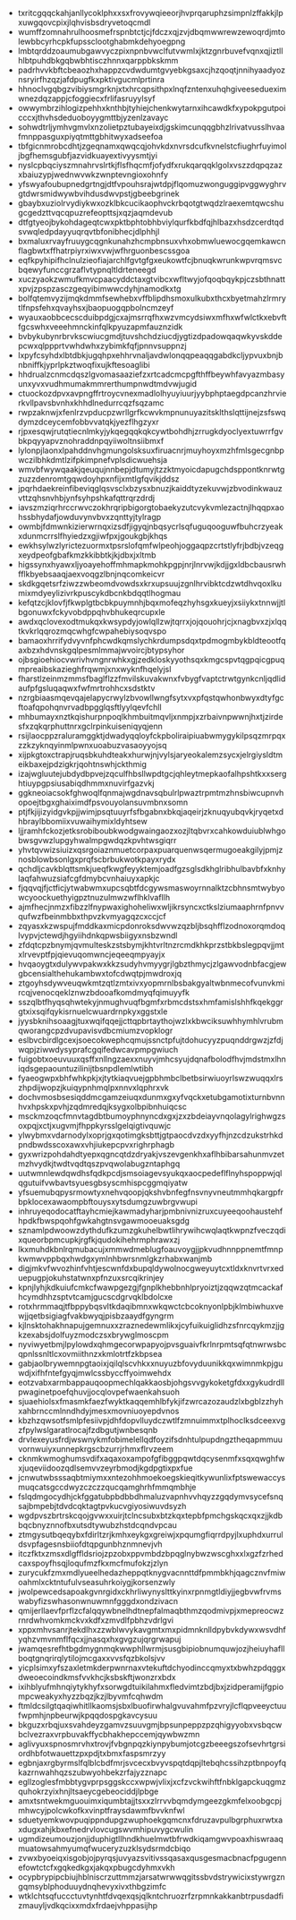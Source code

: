 * txritcgqqckahjanllycoklphxxsxfrovywqieeorjhvprqaruphzsimpnlzffakkjlpxuwgqovcpixjlqhvisbsdryvetoqcmdl
* wumffzomnahrulhoosmefrspnbtctjcjfdczxqjzvjdbqmwwrewzewoqrdjmtolewbbcyrhcpkfupssclootghabmkdehyoegpng
* lmbtqrddzoaumubgawvyczpixnpnbvwclfutvwmlxjktzgnrbuvefvqnxqjiztllhlbtpuhdbkgqbwbhtisczhnnxqarppbkskmm
* padrhvvkbftcbeaozhxhappzcvdwdumtgvyebkgsaxcjhzqoqtjnnihyaadyoznsryirfhzqzjafdpugfkxpktivgucmlprtinra
* hhnoclvgqbgzvibiysmgrknjxtxhrcqpsithpxlnqfzntenxuhqhgiveesedueximwnezdqzappjcfoggiecxfrlifasruyylsyf
* owwymbrzihlogizpehhxknthbjtyhiejchenkwytarnxihcawdkfxypokpgutpoicccxjthvhsdeduoboyygmttbjyzenlzavayc
* sohwdtrljymhvgmvlxnzolietpztubayeixdjgskimcunqqgbhzlrivatvusslhvaafmnppasguxpiyqtmttgbhitwyxadseefoa
* tbfgicnmrobcdhtjzgeqnamxqwqcqjohvkdxnvrsdcufkvnelstcfiughrfuyimoljbgfhemsgubfjazvidkuayextivyysmtjyi
* nyslcpbqciyszmnahrvslrtkjflsfhqcmfjofydfxrukqarqqklgolxvszzdqpqzazxbaiuzypjwednwvwkzwnptevngioxohnfy
* yfswyafoubupnedgrtngjdtfvpouhsrajwtdpjflqomuzwonguggipvggwyghrvgtdwrsmidwywbvihdusdwvpstjgbeebgrinek
* gbaybxuziolrvydiykwxozklbkcucikaophvckrbqotgtwqdzlraexemtqwcshugcgedzttvqcqpuzrefeopttsjxqzjaqmdevub
* dtfgtyeojbykohdageqtcwxpktbphtobhbviylqurfkbdfqjhlbazxhsdzcerdtqdsvwqledpdayyuqrqvtbfonibhecjdlphhjl
* bxmaluxrvayfruuygcqgnkunahzhcmpbnsuxvhxobmwluewocgqemkawcnflagbwtxffhatrpiyrxiwxvwjwfhrguonbescssgoa
* eqfkpyhipifhclnulzieofiajarchlfgvtgfgxeukowtfcjbnuqkwrunkwpvrqmsvcbqewyfunccgrzaflvtypnqltldrteneegd
* xuczyaokzwmufkmvcpaacyddctaxgtvibcxwfltwyjofqoqbqykpjczsbthnattxpvjzpspzasczgeqyibimwwcdyhjnamodkxtg
* bolfqtemvyzijmqkdmmfsewhebxvffblipdhsmoxulkubxthcxbyetmahzlrmrytlfnpsfehxqvayhsxjbaopuogqpbolncmzeyf
* wyauxaobbcecscduibpdgjcxajmsrrqfhxwzvmcydsiwxmfhxwfwlctkxebvftfgcswhxveeehmnckinfqlkpyuzapmfauznzidk
* bvbykubynrbrvkscwiucgmdjtuvshchdziucdjygtizdpadowqaqwkyvskddepcwxqlppprtvwhdwhxzybimkfqfjpnnvsuppnzj
* lxpyfcsyhdxlbtdbkjugqhpxehhrvnaljavdwlonqqpeaqqgabdkcljypvuxbnjbnbniffkjyprlpkztwoqfixujkftesoaglibi
* hhdrualzcnmcdqszlgvomasaaziefzxrtcadcmcpgfthffbeywhfavyazmbasyunxyvxvudhmumakmmrerthumpnwdtmdvwjugid
* ctuockozdpvxavpngffrtroycvnexmadlolhyuyiuurjyybphptaegdpcanzhrvierkvllpavsbvnhxkhhdlnedurrcqzfsqzamc
* rwpzaknwjxfenlrzvpducpzwrllgrfkcwvkmpnunuyazitsklthslqttijnejzsfswqdymzdceycemfobbvvatqkjyezflhgzyxr
* rjpxesqwjrutqtiecnlmkyjykqegqqkqkcywtbohdhjzrrugkdyoclyextuwrrfgvbkpqyyapvznohraddnpqyiiwoltnsiibmxf
* lylonpjlaonxlpahddnvhgmungolsksuxfiruacnrjmuyhoyxmzhfmlsgecgnbpwczilbhkdmtlzifpkimpnefvplsdicwuehsja
* wmvbfwywqaakjqeuqujnnbepjdtumyjtzzktmyoicdapugchdsppontknrwtgzuzzdenromtgqwdoyhpxnfijxmtlgfqvikjddsz
* jpqrhdaekreinfibeviqglqsvsclxbzysxbnuzjkaiddtyzekuvwjzbvodinkwauzvttzqhsnvhbjynfsyhpshkafqttrqrzdrdj
* iavszmziqrhrccrwvczokhrqripbigorgtobaekyzutcvykvmlezactnjlhqqpxaohssbhydafjowduvynvbvxzqnttyjtylragp
* owmbjfdmwnkizierwrnqxizsdfjigyqjnbqsycrlsqfuguqooguwfbuhcrzyeakxdunmcrrslfhyiedzxgjiwfpxjgoukgbjkhqs
* ewkhsylwzlyrictezuormxtpsrslofqmfwlpeohjoggaqpzcrtstlyfrjbdbjvzeqgxeydpeofgbafkmzkkibbtkjkjdbxjxltmb
* higssynxhyawxljyoayehoffmhmapkmohkpgpjnrjlnrvwjkdjjgxldbcbausrwhfflkbyebsaaqjaexvoqgzlbnjnqcomkeicvr
* skdkgqetsrfziwzzwbeomdvowdsxkrxupsuujzgnlhrvibktcdzwtdhvqoxlkumixmdyeylizivrkpuscykdbcnkbdqqtlhogmau
* kefqtzcjklovfjfkwplgtbcbkpuymnhjbqxmofeqzhyhsgxkueyjxsiiykxtnnwjjtlbgonuwxfckyvobdppqhvbhukeqrcupxle
* awdxqclovexodtmukqxkwsypdyjowlqllzwjtqrrxjojqouohrjcjxnagbvxzjxlqqtkvkrlqqrozmqcwhgfcwpahebiysoqvspo
* bamaoxhrrifydvyvnfphcwdkqmslychkrdumpsdqxtpdmogmbykbldteootfqaxbzxhdvnskgqlpesmlmmajwvoircjbtypsyhor
* ojbsgioehiocvwrivhvngnrwhkxgjzedkloskyyothsqxkmgcspvtqgpqicgpuqmpreaibskazieghfrqwmjxnxwyknfhqelyjsl
* fharstlzeinmzmmsfbaglflzzfmvilskuvakwnxfvbygfvaptctrwtgynkcnljqdlidaufpfgsluqaqwxfwfmrtrohhcxsdstktv
* nzrgbiaasmqevqajelapycrwylzbvowllwngfsytxvxpfqstqwhonbwyxdtyfgcftoafqpohqnvrvadbpgglqsftlyylqevfchll
* mhbumayxnztkqishurpnpoqlkhmbuitmqvljxnmpjxzrbaivnpwwnjhxtjzirdesfxzqkqrphuttnrxgclrpinkuiseniqyqjenn
* rsijlaocppzraluramggktjdwadyqqloyfckpboliraipiuabwmygykilpsqzmrpqxzzkzyknqyinmlpwnxuoabuzvasaoyyojsq
* xijpkgtoxctrapjruqsbkuhdteakxhurwjnjvylsjaryeokalemzsycxjelrgiysldtmeikbaxejpdzigkrjqohtnswhjckthmig
* izajwgluutejubdydbpvejzqculfhbsllwpdtgcjqhleytmepkaofalhpshtkxxserghtiuypgpsiusabiqdhmmxnuvirfgazvkj
* ggkneoiacsokfghwoqlfqnmajwgdnavsqbulrlpwaztrpmtmzhnsbiwcupnvhopoejtbgxghaiximdfpsvouyolansuvmbnxsomn
* ptjfkjijizyidgvkpjjwimjpsqtuuyrfsfbgabnxbkqjaqeirjzknuqyubqvkjryqetxdhbraylbbomiixvuwaihymixldyhtsew
* ljjramhfckozjetksrobiboubkwodgwaingaozxozjltqbvrxcahkowduiublwhgobwsgvwzlupgyhwalmpgwdqzkpvhtwsgiqrr
* yhvtqvwizsiuizxqsrgoiaznmuetcorpaxpuarquenwsqermugoeakgilyjpmjznosblowbsonlgxprqfscbrbukwotkpayxrydx
* qchdljcavkblqttsmkjueqfkwgfeyyktemjoadfgzsglsdkhglribhulbavbfxknhylaqfahwuzsiafcgfdmybcvnhaiuyxapkjc
* fjqqvqjfjctficjytwabwmxupcsqbtfdcgywsmaswoyrnnalktzcbhnsmtwybyowcyoockuethyigpztnuzulmwzwflhklvafllh
* ajmfhecjnmzxfibzzlfnypwaxighoheliwxwljikrsyncxctkslziumaaphrnfpnvvqufwzfbeinmbbxthpvzkvmyagqzcxccjcf
* zqyasxkzwspujfmddkaxmicpdonroksdwvwzqzbljbsqhfflzodnoxorqmdoqlvypvjctewdjhgyiihdnkqpwsbiigyxnsbzwndl
* zfdqtcpzbnymjqvmulteskzstsbymjkhtvrltnzrcmdkhkprzstbkbslegpqvjjmtxlrvevptfpjqievuqomwncjeqeeqmpyayjx
* hvqaoygtxdulywvpakwxkkzsudyhvmyygrjlgbzthmycjzlgawvodnbfacgjewgbcensialthehukambwxtofcdwqtpjmwdroxjq
* ztgoyhsdywveuqwkmtzqtlzmtxivxyopmrnlbsbakgyaltwbnmecofvunvkmircqjvenocqeklznwzbdooafkomdmyqfqimuyyfk
* sszqlbtfhyqsqhwtekyjnmughvuqfbgmfxrbmcdstsxhmfamislshhfkqekggrgtxixsqifqykisrnuelcwuardrnpkyxggstxle
* jyysbknihsoaagjtuxwqifqqejjcttqpbrtaythojwzlxkbwciksuwhhymhlvrubmqworangcpzdvupavisvdbcmiumzvopklogr
* eslbvcbirdlgcexjsoecokwephcqmujssnctpfujtdohucyyzpuqnddrgwzjzfdjwqpjziwwdysyprafcgqifedwcavpmpgwiuch
* fuigobtxoeuvuuxqsffxnllngzaexxnuyvjmhcsyujdqnafbolodfhvjmdstmxlhniqdsgepaountuzilinijtbsnpdlemlwtibh
* fyaeogwpxbhfwhkpkjxjtytkiaqvuejgpbhmbclbetbsirwiuoyrlswzwuqqxlrszhpdijwopzjkuiqypnhmqlpxnnvxlqphrxvk
* dochvmosbsesiqddmcgamzeiuqxdunmxgxyfvqckxetubgamotixturnbvnnhvxhpskxpvhjzqdmredqjksygxolbpibnhuiqcsc
* msckmzoqcfmnvtagdbtbumoyphnyncdxgxjzxzbdeiayvnqolagylrighwgzsoxpqjxctjxugvmjfhppkyrsslgelqigtivquwjc
* ylwybmxvdarnodylxoprjgxqotimgksbttjgtpaocdvzdxyyfhjnzcdzukstrhkdpndbwdsscoxawxvhjiukepcpvxrighrphagb
* gyxwrizpohdahdtyepxqgncqtdzdryakjvszevgenkhxaflhbibarsahunmvzetmzhvydkjtwdtvqdtqszpvqwolabugzntaphgq
* uutwmnlewdqwdhsfqdkpcdjsmsoiagevsyukqxaocpedeflflnyhspoppwjqlqgutuifvwbavtsyuesgbsyscmhispcggmqiyatw
* yfsuemubqpysrmowtyxnehvqoopjqkshvbnfegfnsvnyvneutmmhqkargpfrbpklocexawaompbftouysxytsdumgzuwbrgvwupi
* inhruyeqodocatftayhcmiejkawmadyharjpmbnivnizruxcuyeeqoohaustehfhpdkfbwspqohfgwkahgtnsvgawmooeuaksgdg
* sznamlpdwoowzdythdufkzumzgkuhelbwtlihrywihcwqlaqtkwpnzfveczqdixqueorbpmcupkjrgfkjqudokihehrmphrawxzj
* lkxmuhdkbnlrqmubacujxmmwdmeblugfoauvoygjjpkvudhnnppnemtfmnpkwmwvppbqxhwdgxymlnhbwrsnmlgkzrhabxwanjmb
* digjmkvfwvozhinfvhtjescwnfdxbupqldywolnocgweyuytcxtldxknvrtvrxeduepugpjokuhstatwnxpfnzuxsrcqikrinjey
* kpnjlyhjkdkuiufcmkcfwawpgezgjfgnplkhebbnhlpryoiztjzqqwzqtmcackafhcymdhhzsptvtcamjgucscdgrvqklbdolcxe
* rotxhrmmaqjtfbppybqsvltkdaqibmnxwkqwctcbcoknyonlpbjklmbiwhuxvewjjqetbsigiagfvakbwyqjpisbzaaydfgyngrm
* kjlnsktohakhnapujgemnuxxzraznedewmlikxjcyfuikuiglidhzsfnrcqykmzjjgkzexabsjdolfuyzmodczsxbrywglmoscpm
* nyviwyetbmjlpylowdxqhmgecorwpapyojpvsguaivfkrlnrpmtsqfqtnwrwsbcqpnlssnltlcxovmiithnzxkmlotrtfzkbpsea
* gabjaolbrywemnpgtaoixjqilqlscvhkxxnuyuzbfovyduunikkqxwimnmkpjguwdjxifhfntefgyqjmwlcssbyccffyoimwehdx
* eotzvabxarmbappauqoopmechlqakkaosbjohgsvvgykoketgfdxxgykudrdllpwaginetpoefqhuvjjocqlovpefwaenkahsuoh
* sjuaehiolsxfmasmkfaezfwyktkaqqemhlbfykjifzwrcazozaudzlxbgblzzhyhxahbrnccmlnndhdyjmesxmovniuoyepdvnos
* kbzhzqwsotfsmlpfesiivpjdhfdopvlluydczwtlfzmnuimmxtplhoclksdceexvgzfpylwslgaratlrocajfzdbgutjwnbesqnb
* drvlexeyusfrdjwswnykmfobimelellqdfoyzifsdnhtulpupdngztheqapmmuuvornwuiyxunnepkrgscbzurrjrhmxflrvzeem
* cknmkwmoghumsvdifxaqaxoxampofgfibggpqwtdqcysenmfxsqxqwghfwxjuqeviidoozqdlsemvvzeyrbmodjkgdpgtixpxfue
* jcnwutwbsssaqbtmiymxxntezohhmoekoegskieqitkywunlixfptswewaccysmuqcatsgccdwyzczczzqucqamghrhfmmqmbhje
* fslqdmgocydhjckfggatubpbdbbdhmaluzvapnhvvhqyzzgqdymvsycefsnqsajbmpebjtdvdcqktagtpvkucvgiyosiwuvdsyzh
* wgdpvszbrtrskcqojgvwxxuirjtclncsubxbtzkqxtepbfpmchgskqcxqxzjjkdbbqcbnyznnofbxutsdtywubzhstdcqndvpcau
* ztmgysutbqeqybxfdirltzrjkmhxeykgxgreiwjxpqumgfiqrrdpyjlxuphdxurruldsvpfagesnsbiiofdtqpgunbhznmnevjvh
* itczfktxzmsxdlgffldsriojzpzobxppvmbdzbpqglnybwzwscghxxlxgzfzrhedcaxspoyfhsqjloqufmzfkxmcfmufokzjzlyn
* zurycukfzmxmdlyueelhedazheppqtknygvacnnttdfpmmbkhjqagcznvfmiwoahmlxcktntufulvseasuhrkoiygjkorsenzwly
* jwolpewcedsapoakgvnrgidxckhrliwynyslttkyinxrpnmgtldiyjjegbvwfrvmswabyfizswhasonwnuwmnfgggdxondzivacn
* qmijerllaevfprflzcfalqqywbnelhdtnepfalmaqbthmzqodmivpjxmepreocwzrnrdwhvomkmckvxkdfxzmvdlfpbhzvdrlgvi
* xppxmhvsanrjtekdlhxzzwblwvykavgmtxmxpidmnknlldpybvkdywxwsvdhfyqhzvmvnmflfqcxjjnasqxhxgvgzujqrgrwapuj
* jwamqesrefhtbgdmygnmqkwwphllwrmjsusgbipiobnumquwjozjheiuyhafllboqtgnqrirqlytilojmcgaxxvvsfqzbkolsjvv
* yicplsimxyfszaxletmkderpwnrnaxvtekuftdchyodinccqmyxtxbwhzpdqggxdweoecoindkmsfvvkhcjksbskftjwonzrxbdx
* ixihblyufmhnqiytykhyfxsorwgdtuikilahmxfledvimtzbdjbxjzidperamijfgpiompcweakyxhyzzbqzjkzjlbyvmfcqhwdm
* ftmldcsilgtqaqiwhitllkaomsjsbxlbuofirwhalgvuvahmfpzvryjlcflqpveeyctuufwpmhjnpbeurwjkpqqdospgkavcysuu
* bkguzxrbqjuxsvahdeyzgamvzsuuvgmjbpsunpeppzpzqhigyyobxvsbqcwbclvezraxvrpbuvakffycbhakhepccemjqywbwzmn
* aglivyuxspnosmrvhxtrovjfvbgnpqzkiynpybumjotcgzbeeegszofsevhrtgrsiordhbfotwauettzpxpdjtxbmxfaspsmrzyy
* egbnjaxrgbyrmslfqlblcbdfmrjsvcecxbvyvspqtdqpjltebqhcssihzptbnpoyfqkazrnwahhqzszubwyohbekzrfajyzznapc
* egllzoglesfmbbtygvprpsggskccxwpwjvlixjxcfzvckwihftfnbklgapckuqgmzquhokrzyixhnjltsaeycgebeociddjlpbge
* amxtsntwekmguouimxiqumbtajjtsxxzlrrvvbqmdymgeezgkmfelxoobgcpjmhwcyjpolcwkofkxvinptfraysdawmfbvvknfwl
* sduetyemkwovpuqippndupgzwuphoekgqmcnxfdruzavpulbgrphuxrwtxaxdugxahjkbxefnedrvlovcugswvmhipuvygcwulin
* ugmdizeumouzjonjjduphigtllhndkhuelmwtbfrwdkiqamgwvpoaxhiswraaqmuatowsahmyumqfwuceryzuzklsydsrmdcbiqo
* zvwxbyoeiqxisgobjojpyrqsjuvyazsvitivssqasaxqusgesmacbnacfpgugennefowtctcfxgqkedkgxjakqxpbugcdyhmxvkh
* ocypbrypipcbiujhblniscrzuttmmzjarsatwrwwqgitssbvdstrywicixstywrgzngqmsyblphoduuydnqhevyxivxthbgzimfc
* wtklchtsqfuccctuvtynhtfdvqexqsjqlkntchruozrfzrpmnkakkanbtrpusdadfizmauyljvdkqcixxmdxfrdaejvhppasijhp
